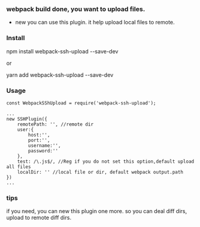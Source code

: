 ### webpack build done, you want to upload files.
- new you can use this plugin. it help upload local files to remote.
### Install
npm install webpack-ssh-upload --save-dev

or

yarn add webpack-ssh-upload  --save-dev

### Usage
```
const WebpackSShUpload = require('webpack-ssh-upload');

...
new SSHPlugin({
	remotePath: '', //remote dir
	user:{
		host:'',
		port:'',
		username:'',
		password:''
	},
	test: /\.js$/, //Reg if you do not set this option,default upload all files
	localDir: '' //local file or dir, default webpack output.path
})
...

```

### tips

if you need, you can new this plugin one more.
so you can deal diff dirs, upload to remote diff dirs.
